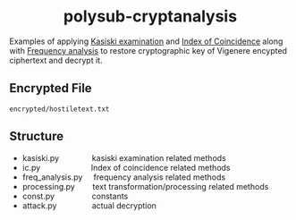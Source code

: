 <h1 align="center">
polysub-cryptanalysis 
</h1>

Examples of applying [Kasiski examination](https://en.wikipedia.org/wiki/Kasiski_examination) and [Index of Coincidence](https://en.wikipedia.org/wiki/Index_of_coincidence) along with [Frequency analysis](https://en.wikipedia.org/wiki/Frequency_analysis) to restore cryptographic key of Vigenere encypted ciphertext and decrypt it.

Encrypted File
-------------
```
encrypted/hostiletext.txt
```

Structure
-------------

  - kasiski.py        &nbsp;&nbsp;&nbsp;&nbsp;&nbsp;&nbsp;&nbsp;&nbsp;&nbsp;&nbsp;&nbsp;&nbsp;&nbsp; kasiski examination related methods
  - ic.py             &nbsp;&nbsp;&nbsp;&nbsp;&nbsp;&nbsp;&nbsp;&nbsp;&nbsp;&nbsp;&nbsp;&nbsp;&nbsp;&nbsp;&nbsp;&nbsp;&nbsp;&nbsp;&nbsp;&nbsp;&nbsp; Index of coincidence related methods 
  - freq_analysis.py  &nbsp; &nbsp; frequency analysis related methods
  - processing.py     &nbsp;&nbsp;&nbsp;&nbsp;&nbsp;&nbsp; text transformation/processing related methods
  - const.py          &nbsp;&nbsp;&nbsp;&nbsp;&nbsp;&nbsp;&nbsp;&nbsp;&nbsp;&nbsp;&nbsp;&nbsp;&nbsp;&nbsp;&nbsp; constants
  - attack.py         &nbsp; &nbsp;&nbsp;&nbsp;&nbsp;&nbsp;&nbsp;&nbsp;&nbsp;&nbsp;&nbsp;&nbsp;&nbsp; actual decryption 
